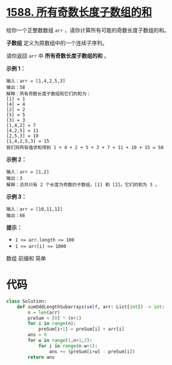 <!--
 * @Description: 
 * @Autor: Au3C2
 * @Date: 2021-08-29 23:45:19
 * @LastEditors: Au3C2
 * @LastEditTime: 2021-08-29 23:45:20
-->
# [1588. 所有奇数长度子数组的和](https://leetcode-cn.com/problems/sum-of-all-odd-length-subarrays/)

给你一个正整数数组 `arr` ，请你计算所有可能的奇数长度子数组的和。

**子数组** 定义为原数组中的一个连续子序列。

请你返回 `arr` 中 **所有奇数长度子数组的和** 。

 

**示例 1：**

```
输入：arr = [1,4,2,5,3]
输出：58
解释：所有奇数长度子数组和它们的和为：
[1] = 1
[4] = 4
[2] = 2
[5] = 5
[3] = 3
[1,4,2] = 7
[4,2,5] = 11
[2,5,3] = 10
[1,4,2,5,3] = 15
我们将所有值求和得到 1 + 4 + 2 + 5 + 3 + 7 + 11 + 10 + 15 = 58
```

**示例 2：**

```
输入：arr = [1,2]
输出：3
解释：总共只有 2 个长度为奇数的子数组，[1] 和 [2]。它们的和为 3 。
```

**示例 3：**

```
输入：arr = [10,11,12]
输出：66
```

 

**提示：**

- `1 <= arr.length <= 100`
- `1 <= arr[i] <= 1000`

数组 前缀和 简单

# 代码

```python
class Solution:
    def sumOddLengthSubarrays(self, arr: List[int]) -> int:
        n = len(arr)
        preSum = [0] * (n+1)
        for i in range(n):
            preSum[i+1] = preSum[i] + arr[i]
        ans = 0
        for w in range(1,n+1,2):
            for i in range(n-w+1):
                ans += (preSum[i+w] - preSum[i])
        return ans

```

